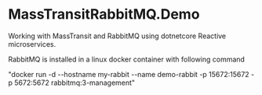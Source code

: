 # MassTransitRabbitMQ.Demo

Working with MassTransit and RabbitMQ using dotnetcore Reactive microservices. 

RabbitMQ is installed in a linux docker container with following command

"docker run -d --hostname my-rabbit --name demo-rabbit -p 15672:15672 -p 5672:5672 rabbitmq:3-management"
